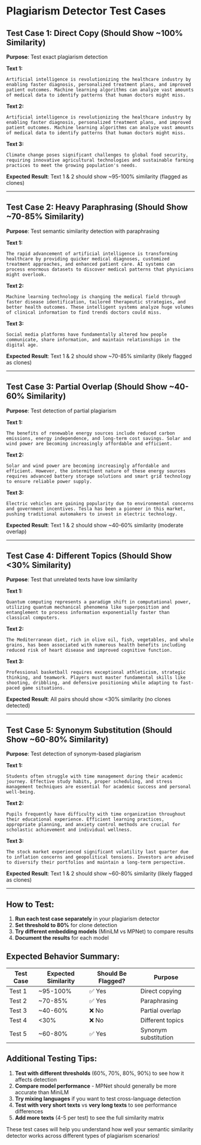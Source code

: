 # Plagiarism Detector Test Cases

## Test Case 1: Direct Copy (Should Show ~100% Similarity)
**Purpose**: Test exact plagiarism detection

**Text 1:**
```
Artificial intelligence is revolutionizing the healthcare industry by enabling faster diagnosis, personalized treatment plans, and improved patient outcomes. Machine learning algorithms can analyze vast amounts of medical data to identify patterns that human doctors might miss.
```

**Text 2:**
```
Artificial intelligence is revolutionizing the healthcare industry by enabling faster diagnosis, personalized treatment plans, and improved patient outcomes. Machine learning algorithms can analyze vast amounts of medical data to identify patterns that human doctors might miss.
```

**Text 3:**
```
Climate change poses significant challenges to global food security, requiring innovative agricultural technologies and sustainable farming practices to meet the growing population's needs.
```

**Expected Result**: Text 1 & 2 should show ~95-100% similarity (flagged as clones)

---

## Test Case 2: Heavy Paraphrasing (Should Show ~70-85% Similarity)
**Purpose**: Test semantic similarity detection with paraphrasing

**Text 1:**
```
The rapid advancement of artificial intelligence is transforming healthcare by providing quicker medical diagnoses, customized treatment approaches, and enhanced patient care. AI systems can process enormous datasets to discover medical patterns that physicians might overlook.
```

**Text 2:**
```
Machine learning technology is changing the medical field through faster disease identification, tailored therapeutic strategies, and better health outcomes. These intelligent systems analyze huge volumes of clinical information to find trends doctors could miss.
```

**Text 3:**
```
Social media platforms have fundamentally altered how people communicate, share information, and maintain relationships in the digital age.
```

**Expected Result**: Text 1 & 2 should show ~70-85% similarity (likely flagged as clones)

---

## Test Case 3: Partial Overlap (Should Show ~40-60% Similarity)
**Purpose**: Test detection of partial plagiarism

**Text 1:**
```
The benefits of renewable energy sources include reduced carbon emissions, energy independence, and long-term cost savings. Solar and wind power are becoming increasingly affordable and efficient.
```

**Text 2:**
```
Solar and wind power are becoming increasingly affordable and efficient. However, the intermittent nature of these energy sources requires advanced battery storage solutions and smart grid technology to ensure reliable power supply.
```

**Text 3:**
```
Electric vehicles are gaining popularity due to environmental concerns and government incentives. Tesla has been a pioneer in this market, pushing traditional automakers to invest in electric technology.
```

**Expected Result**: Text 1 & 2 should show ~40-60% similarity (moderate overlap)

---

## Test Case 4: Different Topics (Should Show <30% Similarity)
**Purpose**: Test that unrelated texts have low similarity

**Text 1:**
```
Quantum computing represents a paradigm shift in computational power, utilizing quantum mechanical phenomena like superposition and entanglement to process information exponentially faster than classical computers.
```

**Text 2:**
```
The Mediterranean diet, rich in olive oil, fish, vegetables, and whole grains, has been associated with numerous health benefits including reduced risk of heart disease and improved cognitive function.
```

**Text 3:**
```
Professional basketball requires exceptional athleticism, strategic thinking, and teamwork. Players must master fundamental skills like shooting, dribbling, and defensive positioning while adapting to fast-paced game situations.
```

**Expected Result**: All pairs should show <30% similarity (no clones detected)

---

## Test Case 5: Synonym Substitution (Should Show ~60-80% Similarity)
**Purpose**: Test detection of synonym-based plagiarism

**Text 1:**
```
Students often struggle with time management during their academic journey. Effective study habits, proper scheduling, and stress management techniques are essential for academic success and personal well-being.
```

**Text 2:**
```
Pupils frequently have difficulty with time organization throughout their educational experience. Efficient learning practices, appropriate planning, and anxiety control methods are crucial for scholastic achievement and individual wellness.
```

**Text 3:**
```
The stock market experienced significant volatility last quarter due to inflation concerns and geopolitical tensions. Investors are advised to diversify their portfolios and maintain a long-term perspective.
```

**Expected Result**: Text 1 & 2 should show ~60-80% similarity (likely flagged as clones)

---

## How to Test:

1. **Run each test case separately** in your plagiarism detector
2. **Set threshold to 80%** for clone detection
3. **Try different embedding models** (MiniLM vs MPNet) to compare results
4. **Document the results** for each model

## Expected Behavior Summary:

| Test Case | Expected Similarity | Should Be Flagged? | Purpose |
|-----------|-------------------|------------------|---------|
| Test 1 | ~95-100% | ✅ Yes | Direct copying |
| Test 2 | ~70-85% | ✅ Yes | Paraphrasing |
| Test 3 | ~40-60% | ❌ No | Partial overlap |
| Test 4 | <30% | ❌ No | Different topics |
| Test 5 | ~60-80% | ✅ Yes | Synonym substitution |

## Additional Testing Tips:

1. **Test with different thresholds** (60%, 70%, 80%, 90%) to see how it affects detection
2. **Compare model performance** - MPNet should generally be more accurate than MiniLM
3. **Try mixing languages** if you want to test cross-language detection
4. **Test with very short texts** vs **very long texts** to see performance differences
5. **Add more texts** (4-5 per test) to see the full similarity matrix

These test cases will help you understand how well your semantic similarity detector works across different types of plagiarism scenarios!
